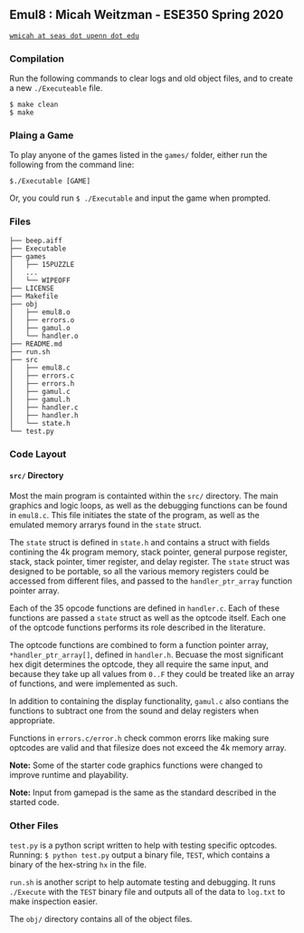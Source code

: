 ## Emul8 : Micah Weitzman - ESE350 Spring 2020
[`wmicah at seas dot upenn dot edu`](mailto:wmicah@seas.upenn.edu)
### Compilation
Run the following commands to clear logs and old object files, and to create a new `./Executeable` file. 
```shell 
$ make clean 
$ make 
```
### Plaing a Game
To play anyone of the games listed in the `games/` folder, either run the following from the command line: 
```shell 
$./Executable [GAME]
```
Or, you could run `$ ./Executable` and input the game when prompted. 

### Files
```
├── beep.aiff
├── Executable
├── games
│   ├── 15PUZZLE
│   ...
│   └── WIPEOFF
├── LICENSE
├── Makefile
├── obj
│   ├── emul8.o
│   ├── errors.o
│   ├── gamul.o
│   └── handler.o
├── README.md
├── run.sh
├── src
│   ├── emul8.c
│   ├── errors.c
│   ├── errors.h
│   ├── gamul.c
│   ├── gamul.h
│   ├── handler.c
│   ├── handler.h
│   └── state.h
└── test.py
```
### Code Layout 
#### `src/` Directory
Most the main program is containted within the `src/` directory. The main graphics and logic loops, as well as the debugging functions can be found in `emul8.c`. This file initiates the state of the program, as well as the emulated memory arrarys found in the `state` struct.

The `state` struct is defined in `state.h` and contains a struct with fields contining the 4k program memory, stack pointer, general purpose register, stack, stack pointer, timer register, and delay register. The `state` struct was designed to be portable, so all the various memory registers could be accessed from different files, and passed to the `handler_ptr_array` function pointer array.  

Each of the 35 opcode functions are defined in `handler.c`. Each of these functions are passed a `state` struct as well as the optcode itself. Each one of the optcode functions performs its role described in the literature.

The optcode functions are combined to form a function pointer array, `*handler_ptr_array[]`, defined in `handler.h`. Becuase the most significant hex digit determines the optcode, they all require the same input, and because they take up all values from `0..F` they could be treated like an array of functions, and were implemented as such.  

In addition to containing the display functionality, `gamul.c` also contians the functions to subtract one from the sound and delay registers when appropriate. 

Functions in `errors.c/error.h` check common erorrs like making sure optcodes are valid and that filesize does not exceed the 4k memory array. 

__Note:__ Some of the starter code graphics functions were changed to improve runtime and playability.

__Note:__ Input from gamepad is the same as the standard described in the started code. 

### Other Files 
`test.py` is a python script written to help with testing specific optcodes. Running: `$ python test.py` output a binary file, `TEST`, which contains a binary of the hex-string `hx` in the file.

`run.sh` is another script to help automate testing and debugging. It runs `./Execute` with the `TEST` binary file and outputs all of the data to `log.txt` to make inspection easier. 

The `obj/` directory contains all of the object files. 
